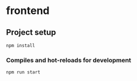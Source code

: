 # frontend

## Project setup

```
npm install
```

### Compiles and hot-reloads for development

```
npm run start
```
